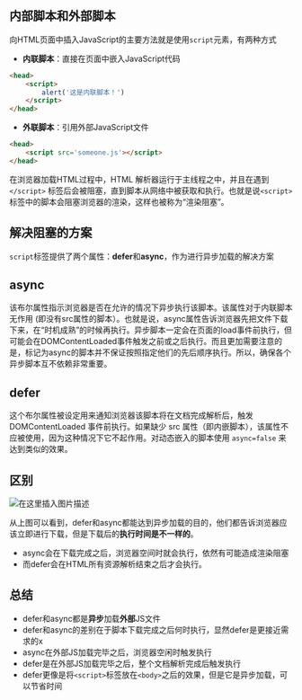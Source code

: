 ## 内部脚本和外部脚本
向HTML页面中插入JavaScript的主要方法就是使用`script`元素，有两种方式
- **内联脚本**：直接在页面中嵌入JavaScript代码

```html
<head>
    <script>
        alert('这是内联脚本！')
    </script>
</head>
```

- **外联脚本**：引用外部JavaScript文件

```html
<head>
    <script src='someone.js'></script>
</head>
```

在浏览器加载HTML过程中，HTML 解析器运行于主线程之中，并且在遇到 `</script>` 标签后会被阻塞，直到脚本从网络中被获取和执行。也就是说`<script>`标签中的脚本会阻塞浏览器的渲染，这样也被称为“渲染阻塞”。

## 解决阻塞的方案

`script`标签提供了两个属性：**defer**和**async**，作为进行异步加载的解决方案

## async
该布尔属性指示浏览器是否在允许的情况下异步执行该脚本。该属性对于内联脚本无作用 (即没有src属性的脚本）。也就是说，async属性告诉浏览器先把文件下载下来，在“时机成熟”的时候再执行。异步脚本一定会在页面的load事件前执行，但可能会在DOMContentLoaded事件触发之前或之后执行。而且更加需要注意的是，标记为async的脚本并不保证按照指定他们的先后顺序执行。所以，确保各个异步脚本互不依赖非常重要。

## defer
这个布尔属性被设定用来通知浏览器该脚本将在文档完成解析后，触发 DOMContentLoaded 事件前执行。如果缺少 src 属性（即内嵌脚本），该属性不应被使用，因为这种情况下它不起作用。对动态嵌入的脚本使用 `async=false` 来达到类似的效果。



## 区别
![在这里插入图片描述](https://img-blog.csdnimg.cn/9267e896d2794362af8ce822508da106.png)



从上图可以看到，defer和async都能达到异步加载的目的，他们都告诉浏览器应该立即进行下载，但是下载后的**执行时间是不一样的**。

- async会在下载完成之后，浏览器空间时就会执行，依然有可能造成渲染阻塞
- 而defer会在HTML所有资源解析结束之后才会执行。


## 总结
- defer和async都是**异步**加载**外部**JS文件
- defer和async的差别在于脚本下载完成之后何时执行，显然defer是更接近需求的x
- async在外部JS加载完毕之后，浏览器空闲时触发执行
- defer是在外部JS加载完毕之后，整个文档解析完成后触发执行
- defer更像是将`<script>`标签放在`<body>`之后的效果，但是它是异步加载，可以节省时间